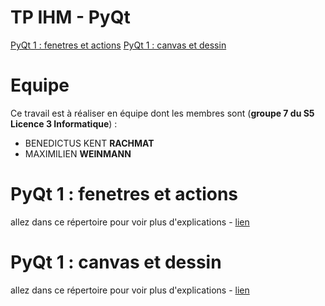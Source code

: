 # TP IHM - PyQt

[PyQt 1 : fenetres et actions](https://thomaspietrzak.com/teaching/IHM/TP-pyqt1.html)
[PyQt 1 : canvas et dessin](https://thomaspietrzak.com/teaching/IHM/TP-pyqt2.html)

# Equipe

Ce travail est à réaliser en équipe dont les membres sont (**groupe 7 du S5 Licence 3 Informatique**) :

- BENEDICTUS KENT **RACHMAT**
- MAXIMILIEN **WEINMANN**

# PyQt 1 : fenetres et actions

allez dans ce répertoire pour voir plus d'explications - [lien](tp_pyqt1)

# PyQt 1 : canvas et dessin

allez dans ce répertoire pour voir plus d'explications - [lien](tp_pyqt2)
